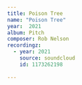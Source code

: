 ```yaml
---
title: Poison Tree
name: "Poison Tree"
year:  2021
album: Pitch
composer: Rob Nelson
recordingz:
  - year: 2021
    source: soundcloud
    id: 1173262198 
 
---
```

